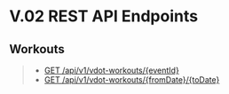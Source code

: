 # V.02 REST API Endpoints

## Workouts

> - [GET /api/v1/vdot-workouts/{eventId}](workout-by-event-id.md)
> - [GET /api/v1/vdot-workouts/{fromDate}/{toDate}](workouts-by-date-range.md)